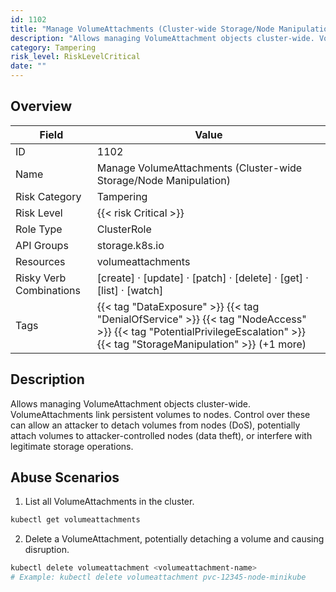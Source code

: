 ```yaml
---
id: 1102
title: "Manage VolumeAttachments (Cluster-wide Storage/Node Manipulation)"
description: "Allows managing VolumeAttachment objects cluster-wide. VolumeAttachments link persistent volumes to nodes. Control over these can allow an attacker to detach volumes from nodes (DoS), potentially attach volumes to attacker-controlled nodes (data theft), or interfere with legitimate storage operations."
category: Tampering
risk_level: RiskLevelCritical
date: ""
---
```


## Overview

| Field                   | Value                                                                                                                                                                    |
| ----------------------- | ------------------------------------------------------------------------------------------------------------------------------------------------------------------------ |
| ID                      | 1102                                                                                                                                                                     |
| Name                    | Manage VolumeAttachments (Cluster-wide Storage/Node Manipulation)                                                                                                        |
| Risk Category           | Tampering                                                                                                                                                                |
| Risk Level              | {{< risk Critical >}}                                                                                                                                                    |
| Role Type               | ClusterRole                                                                                                                                                              |
| API Groups              | storage.k8s.io                                                                                                                                                           |
| Resources               | volumeattachments                                                                                                                                                        |
| Risky Verb Combinations | [create] · [update] · [patch] · [delete] · [get] · [list] · [watch]                                                                                                      |
| Tags                    | {{< tag "DataExposure" >}} {{< tag "DenialOfService" >}} {{< tag "NodeAccess" >}} {{< tag "PotentialPrivilegeEscalation" >}} {{< tag "StorageManipulation" >}} (+1 more) |

## Description

Allows managing VolumeAttachment objects cluster-wide. VolumeAttachments link persistent volumes to nodes. Control over these can allow an attacker to detach volumes from nodes (DoS), potentially attach volumes to attacker-controlled nodes (data theft), or interfere with legitimate storage operations.

## Abuse Scenarios

1. List all VolumeAttachments in the cluster.

```bash
kubectl get volumeattachments

```

2. Delete a VolumeAttachment, potentially detaching a volume and causing disruption.

```bash
kubectl delete volumeattachment <volumeattachment-name>
# Example: kubectl delete volumeattachment pvc-12345-node-minikube

```
